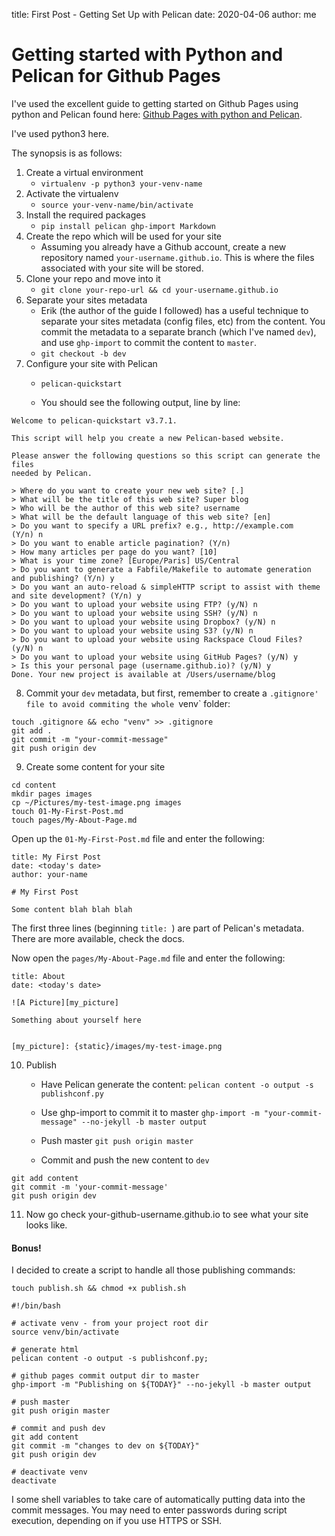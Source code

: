 title: First Post - Getting Set Up with Pelican
date: 2020-04-06
author: me

# Getting started with Python and Pelican for Github Pages

I've used the excellent guide to getting started on Github Pages using python and Pelican found here: [Github Pages with python and Pelican](https://opensource.com/article/19/5/run-your-blog-github-pages-python).

I've used python3 here.

The synopsis is as follows:

1. Create a virtual environment
   - `virtualenv -p python3 your-venv-name`
2. Activate the virtualenv
   - `source your-venv-name/bin/activate`
3. Install the required packages
   - `pip install pelican ghp-import Markdown`
4. Create the repo which will be used for your site
   - Assuming you already have a Github account, create a new repository named `your-username.github.io`. This is where the files associated with your site will be stored.
5. Clone your repo and move into it
   - `git clone your-repo-url && cd your-username.github.io`
6. Separate your sites metadata
   - Erik (the author of the guide I followed) has a useful technique to separate your sites metadata (config files, etc) from the content. You commit the metadata to a separate branch (which I've named `dev`), and use `ghp-import` to commit the content to `master`.
   - `git checkout -b dev`
7. Configure your site with Pelican
   - `pelican-quickstart`

   - You should see the following output, line by line:

```
Welcome to pelican-quickstart v3.7.1.

This script will help you create a new Pelican-based website.

Please answer the following questions so this script can generate the files
needed by Pelican.

> Where do you want to create your new web site? [.]  
> What will be the title of this web site? Super blog
> Who will be the author of this web site? username
> What will be the default language of this web site? [en]
> Do you want to specify a URL prefix? e.g., http://example.com   (Y/n) n
> Do you want to enable article pagination? (Y/n)
> How many articles per page do you want? [10]
> What is your time zone? [Europe/Paris] US/Central
> Do you want to generate a Fabfile/Makefile to automate generation and publishing? (Y/n) y
> Do you want an auto-reload & simpleHTTP script to assist with theme and site development? (Y/n) y
> Do you want to upload your website using FTP? (y/N) n
> Do you want to upload your website using SSH? (y/N) n
> Do you want to upload your website using Dropbox? (y/N) n
> Do you want to upload your website using S3? (y/N) n
> Do you want to upload your website using Rackspace Cloud Files? (y/N) n
> Do you want to upload your website using GitHub Pages? (y/N) y
> Is this your personal page (username.github.io)? (y/N) y
Done. Your new project is available at /Users/username/blog
```

8. Commit your `dev` metadata, but first, remember to create a `.gitignore' file to avoid commiting the whole `venv` folder:
```
touch .gitignore && echo "venv" >> .gitignore
git add .
git commit -m "your-commit-message"
git push origin	dev
```

9. Create some content for your site
```
cd content
mkdir pages images
cp ~/Pictures/my-test-image.png images
touch 01-My-First-Post.md
touch pages/My-About-Page.md
```

Open up the `01-My-First-Post.md` file and enter the following:
```
title: My First Post
date: <today's date>
author: your-name

# My First Post

Some content blah blah blah
```

The first three lines (beginning `title: `) are part of Pelican's metadata. There are more available, check the docs.

Now open the `pages/My-About-Page.md` file and enter the following:
```
title: About
date: <today's date>

![A Picture][my_picture]

Something about yourself here


[my_picture]: {static}/images/my-test-image.png
```

10. Publish

    - Have Pelican generate the content:
`pelican content -o output -s publishconf.py`

    - Use ghp-import to commit it to master
`ghp-import -m "your-commit-message" --no-jekyll -b master output`

    - Push master
`git push origin master`

    - Commit and push the new content to `dev`
```
git add content
git commit -m 'your-commit-message'
git push origin dev
```

11. Now go check your-github-username.github.io to see what your site looks like.

#### Bonus!

I decided to create a script to handle all those publishing commands:

`touch publish.sh && chmod +x publish.sh`

```
#!/bin/bash

# activate venv - from your project root dir
source venv/bin/activate

# generate html
pelican content -o output -s publishconf.py;

# github pages commit output dir to master
ghp-import -m "Publishing on ${TODAY}" --no-jekyll -b master output

# push master
git push origin master

# commit and push dev
git add content
git commit -m "changes to dev on ${TODAY}"
git push origin dev

# deactivate venv
deactivate
```

I some shell variables to take care of automatically putting data into the commit messages. You may need to enter passwords during script execution, depending on if you use HTTPS or SSH. 